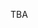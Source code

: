 <!-- .slide: data-background-image="images/wordcloud-telco-last.svg" data-background-size="auto 90%" -->


<!-- Slide -->
TBA
